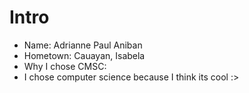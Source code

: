 # Intro

* Name: Adrianne Paul Aniban
* Hometown: Cauayan, Isabela
* Why I chose CMSC:
* I chose computer science because I think its cool :>
